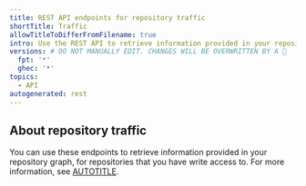 ```yaml
---
title: REST API endpoints for repository traffic
shortTitle: Traffic
allowTitleToDifferFromFilename: true
intro: Use the REST API to retrieve information provided in your repository graph.
versions: # DO NOT MANUALLY EDIT. CHANGES WILL BE OVERWRITTEN BY A 🤖
  fpt: '*'
  ghec: '*'
topics:
  - API
autogenerated: rest
---
```


## About repository traffic

You can use these endpoints to retrieve information provided in your repository graph, for repositories that you have write access to. For more information, see [AUTOTITLE](/repositories/viewing-activity-and-data-for-your-repository/viewing-traffic-to-a-repository).

<!-- Content after this section is automatically generated -->
